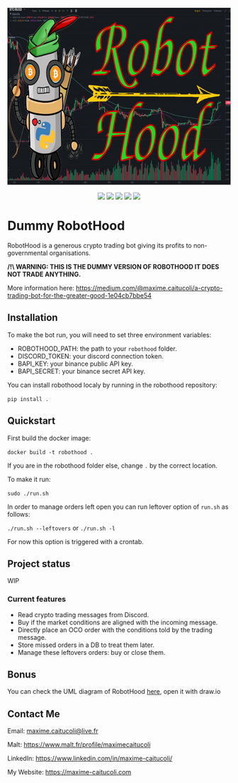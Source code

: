 <p align="center">
    <img src="static/img/robothood.png"
        height="400">
</p>
<p align="center">
    <img src="https://img.shields.io/badge/python-3.8-blue" />
    <img src="https://img.shields.io/badge/code%20style-black-lightgrey" />
    <img src="https://img.shields.io/badge/image%20size-911MB-orange" />
    <img src="https://img.shields.io/badge/tests-147%20passed-brightgreen" />
    <img src="https://img.shields.io/badge/Supported%20OS-Linux-yellow" />
</p>

# Dummy RobotHood

RobotHood is a generous crypto trading bot giving its profits to non-governmental organisations.

<b> /!\ WARNING: THIS IS THE DUMMY VERSION OF ROBOTHOOD IT DOES NOT TRADE ANYTHING.</b>

More information here: https://medium.com/@maxime.caitucoli/a-crypto-trading-bot-for-the-greater-good-1e04cb7bbe54

## Installation

To make the bot run, you will need to set three environment variables:
- ROBOTHOOD_PATH: the path to your `robothood` folder.
- DISCORD_TOKEN: your discord connection token.
- BAPI_KEY: your binance public API key.
- BAPI_SECRET: your binance secret API key.

You can install robothood localy by running in the robothood repository:

`pip install .`

## Quickstart

First build the docker image:

```docker build -t robothood .```

If you are in the robothood folder else, change `.` by the correct location.

To make it run:

`sudo ./run.sh`

In order to manage orders left open you can run leftover option of `run.sh` as follows:

`./run.sh --leftovers` or `./run.sh -l`

For now this option is triggered with a crontab.

## Project status

WIP

### Current features
- Read crypto trading messages from Discord.
- Buy if the market conditions are aligned with the incoming message.
- Directly place an OCO order with the conditions told by the trading message.
- Store missed orders in a DB to treat them later.
- Manage these leftovers orders: buy or close them.

## Bonus

You can check the UML diagram of RobotHood [here](/robothood_uml.drawio),
open it with draw.io

## Contact Me
Email: maxime.caitucoli@live.fr

Malt: https://www.malt.fr/profile/maximecaitucoli

LinkedIn: https://www.linkedin.com/in/maxime-caitucoli/

My Website: https://maxime-caitucoli.com

